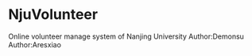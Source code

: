 NjuVolunteer
============

Online volunteer manage system of Nanjing University
Author:Demonsu
Author:Aresxiao